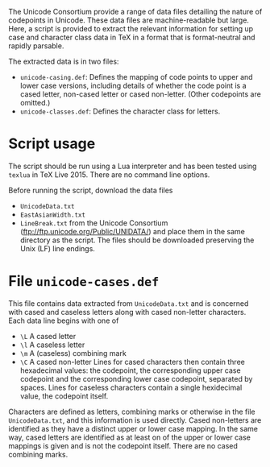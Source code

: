 The Unicode Consortium provide a range of data files detailing
the nature of codepoints in Unicode. These data files are
machine-readable but large. Here, a script is provided to
extract the relevant information for setting up case and
character class data in TeX in a format that is format-neutral
and rapidly parsable.

The extracted data is in two files:
- `unicode-casing.def`: Defines the mapping of code points to
  upper and lower case versions, including details of whether
  the code point is a cased letter, non-cased letter or cased
  non-letter. (Other codepoints are omitted.)
- `unicode-classes.def`: Defines the character class for
  letters.

Script usage
============

The script should be run using a Lua interpreter and has been
tested using `texlua` in TeX Live 2015. There are no command
line options.

Before running the script, download the data files
 - `UnicodeData.txt`
 - `EastAsianWidth.txt`
 - `LineBreak.txt`
from the Unicode Consortium
(ftp://ftp.unicode.org/Public/UNIDATA/) and place them in the
same directory as the script. The files should be downloaded
preserving the Unix (LF) line endings.

File `unicode-cases.def`
========================

This file contains data extracted from `UnicodeData.txt`
and is concerned with cased and caseless letters along with
cased non-letter characters. Each data line begins with one of
 - `\L` A cased letter
 - `\l` A caseless letter
 - `\m` A (caseless) combining mark
 - `\C` A cased non-letter
Lines for cased characters then contain three hexadecimal
values: the codepoint, the corresponding upper case codepoint
and the corresponding lower case codepoint, separated by spaces.
Lines for caseless characters contain a single hexidecimal value,
the codepoint itself.

Characters are defined as letters, combining marks or otherwise in
the file `UnicodeData.txt`, and this information is used directly.
Cased non-letters are identified as they have a distinct upper or
lower case mapping. In the same way, cased letters are identified
as at least on of the upper or lower case mappings is given and
is not the codepoint itself. There are no cased combining marks.